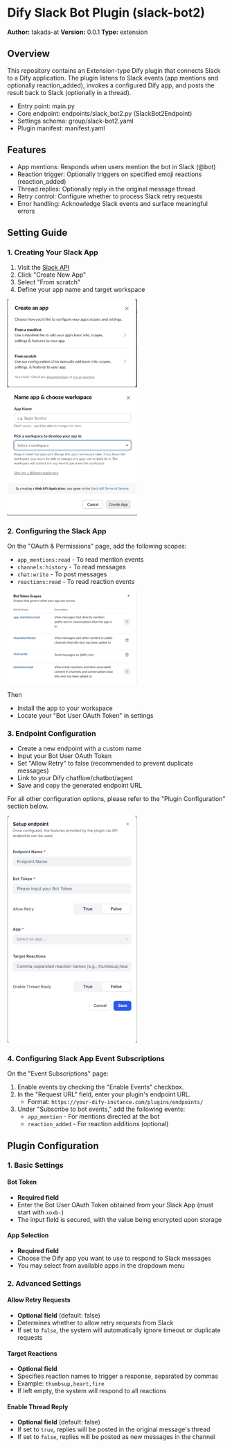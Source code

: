 # Dify Slack Bot Plugin (slack-bot2)

**Author:** takada-at
**Version:** 0.0.1
**Type:** extension

## Overview
This repository contains an Extension-type Dify plugin that connects Slack to a Dify application. The plugin listens to Slack events (app mentions and optionally reaction_added), invokes a configured Dify app, and posts the result back to Slack (optionally in a thread).

- Entry point: main.py
- Core endpoint: endpoints/slack_bot2.py (SlackBot2Endpoint)
- Settings schema: group/slack-bot2.yaml
- Plugin manifest: manifest.yaml

## Features
- App mentions: Responds when users mention the bot in Slack (@bot)
- Reaction trigger: Optionally triggers on specified emoji reactions (reaction_added)
- Thread replies: Optionally reply in the original message thread
- Retry control: Configure whether to process Slack retry requests
- Error handling: Acknowledge Slack events and surface meaningful errors

## Setting Guide
### 1. Creating Your Slack App

1. Visit the [Slack API](https://api.slack.com/apps)
2. Click "Create New App"
3. Select "From scratch"
4. Define your app name and target workspace

<img src="./_assets/step1.png" width="300" />
<img src="./_assets/step2.png" width="300" />

### 2. Configuring the Slack App

On the "OAuth & Permissions" page, add the following scopes:

- `app_mentions:read` - To read mention events
- `channels:history` - To read messages
- `chat:write` - To post messages
- `reactions:read` - To read reaction events

<img src="./_assets/step3.png" width="300" />

Then

- Install the app to your workspace
- Locate your "Bot User OAuth Token" in settings

### 3. Endpoint Configuration

- Create a new endpoint with a custom name
- Input your Bot User OAuth Token
- Set "Allow Retry" to false (recommended to prevent duplicate messages)
- Link to your Dify chatflow/chatbot/agent
- Save and copy the generated endpoint URL

For all other configuration options, please refer to the "Plugin Configuration" section below.

<img src="./_assets/step4.png" width="300" />

### 4. Configuring Slack App Event Subscriptions
On the "Event Subscriptions" page:

1. Enable events by checking the "Enable Events" checkbox.
2. In the "Request URL" field, enter your plugin's endpoint URL.
   - Format: `https://your-dify-instance.com/plugins/endpoints/`
3. Under "Subscribe to bot events," add the following events:
   - `app_mention` - For mentions directed at the bot
   - `reaction_added` - For reaction additions (optional)

## Plugin Configuration

### 1. Basic Settings

#### Bot Token
- **Required field**
- Enter the Bot User OAuth Token obtained from your Slack App (must start with `xoxb-`)
- The input field is secured, with the value being encrypted upon storage

#### App Selection
- **Required field**
- Choose the Dify app you want to use to respond to Slack messages
- You may select from available apps in the dropdown menu

### 2. Advanced Settings

#### Allow Retry Requests
- **Optional field** (default: false)
- Determines whether to allow retry requests from Slack
- If set to `false`, the system will automatically ignore timeout or duplicate requests

#### Target Reactions
- **Optional field**
- Specifies reaction names to trigger a response, separated by commas
- Example: `thumbsup,heart,fire`
- If left empty, the system will respond to all reactions

#### Enable Thread Reply
- **Optional field** (default: false)
- If set to `true`, replies will be posted in the original message's thread
- If set to `false`, replies will be posted as new messages in the channel
